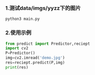 ### 1.测试data/imgs/yyzz下的图片
``` shell script
python3 main.py
```
### 2.使用示例
 ```python
from predict import Predictor,reciept
import cv2
P=Predictor()
img=cv2.imread('demo.jpg')
res=reciept.predict(P,img)
print(res)
```